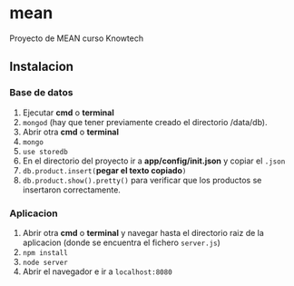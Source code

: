 # mean
Proyecto de MEAN curso Knowtech
## Instalacion
### Base de datos
1. Ejecutar __cmd__ o __terminal__
2. `mongod` (hay que tener previamente creado el directorio /data/db).
3. Abrir otra __cmd__ o __terminal__
4. `mongo`
5. `use storedb`
6. En el directorio del proyecto ir a __app/config/init.json__ y copiar el `.json`
7. `db.product.insert(`__pegar el texto copiado__`)`
8. `db.product.show().pretty()` para verificar que los productos se insertaron correctamente.

### Aplicacion
1. Abrir otra __cmd__ o __terminal__ y navegar hasta el directorio raiz de la aplicacion (donde se encuentra el fichero `server.js`)
2. `npm install`
3. `node server`
4. Abrir el navegador e ir a `localhost:8080`
